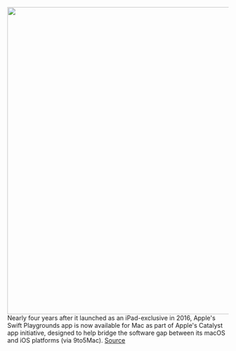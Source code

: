 <img src='https://cdn.vox-cdn.com/thumbor/Nt8FA01ZddRGRS0ZgMCVQ5mza5U=/0x0:2006x1269/1200x800/filters:focal(852x426:1172x746)/cdn.vox-cdn.com/uploads/chorus_image/image/66304601/Switch_Playgrounds_iPad.0.png' width='700px' /><br/>
Nearly four years after it launched as an iPad-exclusive in 2016, Apple's Swift Playgrounds app is now available for Mac as part of Apple's Catalyst app initiative, designed to help bridge the software gap between its macOS and iOS platforms (via 9to5Mac).
<a href='https://www.theverge.com/2020/2/12/21135573/apple-swift-playgrounds-coding-app-available-mac'> Source <a/>
